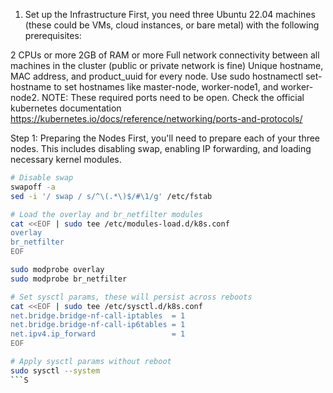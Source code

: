 1. Set up the Infrastructure
First, you need three Ubuntu 22.04 machines (these could be VMs, cloud instances, or bare metal) with the following prerequisites:

2 CPUs or more
2GB of RAM or more
Full network connectivity between all machines in the cluster (public or private network is fine)
Unique hostname, MAC address, and product_uuid for every node. Use sudo hostnamectl set-hostname <node-name> to set hostnames like master-node, worker-node1, and worker-node2.
NOTE: These required ports need to be open. Check the official kubernetes documentation https://kubernetes.io/docs/reference/networking/ports-and-protocols/

Step 1: Preparing the Nodes
First, you'll need to prepare each of your three nodes. This includes disabling swap, enabling IP forwarding, and loading necessary kernel modules.
```bash
# Disable swap
swapoff -a
sed -i '/ swap / s/^\(.*\)$/#\1/g' /etc/fstab

# Load the overlay and br_netfilter modules
cat <<EOF | sudo tee /etc/modules-load.d/k8s.conf
overlay
br_netfilter
EOF

sudo modprobe overlay
sudo modprobe br_netfilter

# Set sysctl params, these will persist across reboots
cat <<EOF | sudo tee /etc/sysctl.d/k8s.conf
net.bridge.bridge-nf-call-iptables  = 1
net.bridge.bridge-nf-call-ip6tables = 1
net.ipv4.ip_forward                 = 1
EOF

# Apply sysctl params without reboot
sudo sysctl --system
```S
